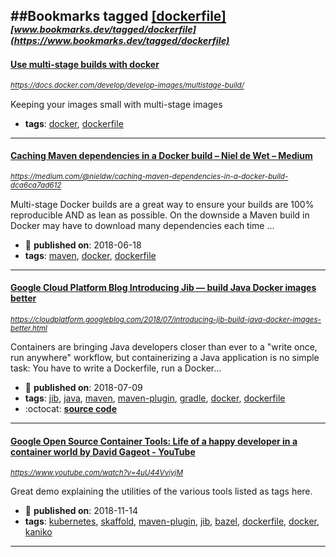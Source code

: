 ##Bookmarks tagged [[dockerfile]](https://www.bookmarks.dev?q=[dockerfile])
_<sup><sup>[www.bookmarks.dev/tagged/dockerfile](https://www.bookmarks.dev/tagged/dockerfile)</sup></sup>_
---
#### [Use multi-stage builds with docker](https://docs.docker.com/develop/develop-images/multistage-build/)
_<sup>https://docs.docker.com/develop/develop-images/multistage-build/</sup>_

Keeping your images small with multi-stage images
* **tags**: [docker](../tagged/docker.md), [dockerfile](../tagged/dockerfile.md)
---
#### [Caching Maven dependencies in a Docker build – Niel de Wet – Medium](https://medium.com/@nieldw/caching-maven-dependencies-in-a-docker-build-dca6ca7ad612)
_<sup>https://medium.com/@nieldw/caching-maven-dependencies-in-a-docker-build-dca6ca7ad612</sup>_

Multi-stage Docker builds are a great way to ensure your builds are 100% reproducible AND as lean as possible. On the downside a Maven build in Docker may have to download many dependencies each time ...
* :calendar: **published on**: 2018-06-18
* **tags**: [maven](../tagged/maven.md), [docker](../tagged/docker.md), [dockerfile](../tagged/dockerfile.md)
---
#### [Google Cloud Platform Blog Introducing Jib — build Java Docker images better](https://cloudplatform.googleblog.com/2018/07/introducing-jib-build-java-docker-images-better.html)
_<sup>https://cloudplatform.googleblog.com/2018/07/introducing-jib-build-java-docker-images-better.html</sup>_

Containers are bringing Java developers closer than ever to a "write once, run anywhere" workflow, but containerizing a Java application is no simple task: You have to write a Dockerfile, run a Docker...
* :calendar: **published on**: 2018-07-09
* **tags**: [jib](../tagged/jib.md), [java](../tagged/java.md), [maven](../tagged/maven.md), [maven-plugin](../tagged/maven-plugin.md), [gradle](../tagged/gradle.md), [docker](../tagged/docker.md), [dockerfile](../tagged/dockerfile.md)
* :octocat: **[source code](https://github.com/GoogleContainerTools/jib)**
---
#### [Google Open Source Container Tools: Life of a happy developer in a container world  by  David Gageot - YouTube](https://www.youtube.com/watch?v=4uU44VviyjM)
_<sup>https://www.youtube.com/watch?v=4uU44VviyjM</sup>_

Great demo explaining the utilities of the various tools listed as tags here. 
* :calendar: **published on**: 2018-11-14
* **tags**: [kubernetes](../tagged/kubernetes.md), [skaffold](../tagged/skaffold.md), [maven-plugin](../tagged/maven-plugin.md), [jib](../tagged/jib.md), [bazel](../tagged/bazel.md), [dockerfile](../tagged/dockerfile.md), [docker](../tagged/docker.md), [kaniko](../tagged/kaniko.md)
---
